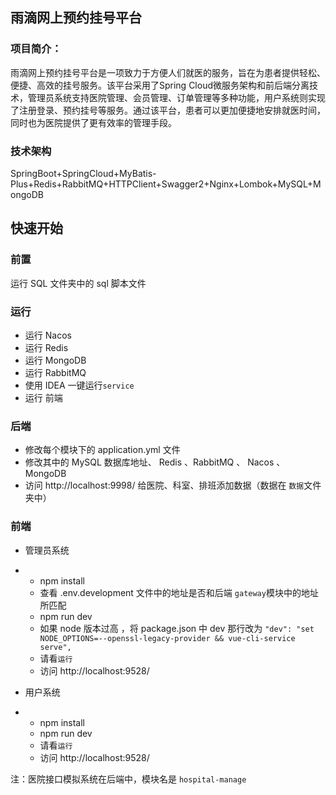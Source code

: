 ## 雨滴网上预约挂号平台

### 项目简介：

雨滴网上预约挂号平台是一项致力于方便人们就医的服务，旨在为患者提供轻松、便捷、高效的挂号服务。该平台采用了Spring Cloud微服务架构和前后端分离技术，管理员系统支持医院管理、会员管理、订单管理等多种功能，用户系统则实现了注册登录、预约挂号等服务。通过该平台，患者可以更加便捷地安排就医时间，同时也为医院提供了更有效率的管理手段。  

### 技术架构

SpringBoot+SpringCloud+MyBatis-Plus+Redis+RabbitMQ+HTTPClient+Swagger2+Nginx+Lombok+MySQL+MongoDB


## 快速开始

### 前置

运行 SQL 文件夹中的 sql 脚本文件

### 运行

- 运行 Nacos
- 运行 Redis 
- 运行 MongoDB
- 运行 RabbitMQ 
- 使用 IDEA 一键运行`service`
- 运行 前端 

### 后端

- 修改每个模块下的 application.yml 文件
- 修改其中的 MySQL 数据库地址、 Redis 、RabbitMQ 、 Nacos 、 MongoDB 
- 访问 http://localhost:9998/ 给医院、科室、排班添加数据（数据在 `数据`文件夹中）

### 前端

- 管理员系统

- - npm install 
  - 查看 .env.development 文件中的地址是否和后端 `gateway`模块中的地址所匹配
  - npm run dev
  - 如果 node 版本过高 ，将 package.json 中 dev 那行改为 `"dev": "set NODE_OPTIONS=--openssl-legacy-provider && vue-cli-service serve",`
  - 请看`运行`
  - 访问  http://localhost:9528/ 

- 用户系统

- - npm install 
  - npm run dev
  - 请看`运行`
  - 访问 http://localhost:9528/



注：医院接口模拟系统在后端中，模块名是 `hospital-manage`

